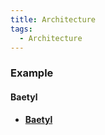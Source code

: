 ```yaml
---
title: Architecture
tags: 
  - Architecture
---
```


### Example

#### Baetyl

- **[Baetyl](https://sherlockblaze.com/resources/blog/2019/04/12/tec/architecture/baetyl/)**